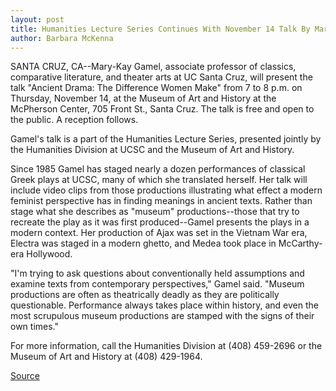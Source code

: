 ```yaml
---
layout: post
title: Humanities Lecture Series Continues With November 14 Talk By Mary-kay Gamel
author: Barbara McKenna
---
```


SANTA CRUZ, CA--Mary-Kay Gamel, associate professor of classics,  comparative literature, and theater arts at UC Santa Cruz, will  present the talk "Ancient Drama: The Difference Women Make" from 7  to 8 p.m. on Thursday, November 14, at the Museum of Art and  History at the McPherson Center, 705 Front St., Santa Cruz. The talk  is free and open to the public. A reception follows.

Gamel's talk is a part of the Humanities Lecture Series,  presented jointly by the Humanities Division at UCSC and the  Museum of Art and History.

Since 1985 Gamel has staged nearly a dozen performances of  classical Greek plays at UCSC, many of which she translated herself.  Her talk will include video clips from those productions illustrating  what effect a modern feminist perspective has in finding meanings  in ancient texts. Rather than stage what she describes as "museum"  productions--those that try to recreate the play as it was first  produced--Gamel presents the plays in a modern context. Her  production of Ajax was set in the Vietnam War era, Electra was  staged in a modern ghetto, and Medea took place in McCarthy-era  Hollywood.

"I'm trying to ask questions about conventionally held  assumptions and examine texts from contemporary perspectives,"  Gamel said. "Museum productions are often as theatrically deadly as  they are politically questionable. Performance always takes place  within history, and even the most scrupulous museum productions  are stamped with the signs of their own times."

For more information, call the Humanities Division at (408)  459-2696 or the Museum of Art and History at (408) 429-1964.

[Source](http://www1.ucsc.edu/news_events/press_releases/archive/96-97/11-96/110896-Humanities_lecture_.html "Permalink to 110896-Humanities_lecture_")
